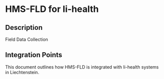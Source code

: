 # HMS-FLD for li-health

## Description

Field Data Collection

## Integration Points

This document outlines how HMS-FLD is integrated with li-health systems in Liechtenstein.
